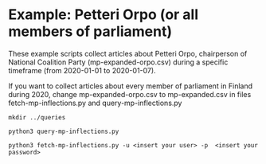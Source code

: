 # Example: Petteri Orpo (or all members of parliament)

These example scripts collect articles about Petteri Orpo, chairperson of National Coalition Party (mp-expanded-orpo.csv) during a specific timeframe (from 2020-01-01 to 2020-01-07).

If you want to collect articles about every member of parliament in Finland during 2020, change mp-expanded-orpo.csv to mp-expanded.csv in files fetch-mp-inflections.py and query-mp-inflections.py

`mkdir ../queries`

`python3 query-mp-inflections.py`

`python3 fetch-mp-inflections.py -u <insert your user> -p  <insert your password>`
